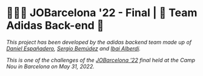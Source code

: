 # 👨🏻‍💻 JOBarcelona '22 - Final | 👟 Team Adidas Back-end 👟

_This project has been developed by the adidas backend team made up of [Daniel Españadero](https://github.com/DanielEspanadero), [Sergio Bemúdez](https://github.com/sergiogt93) and [Ibai Alberdi](https://github.com/ibaiway)._

_This is one of the challenges of the [JOBarcelona '22](https://nuwe.io/event/jobarcelona-hackathon-2022) final held at the Camp Nou in Barcelona on May 31, 2022._